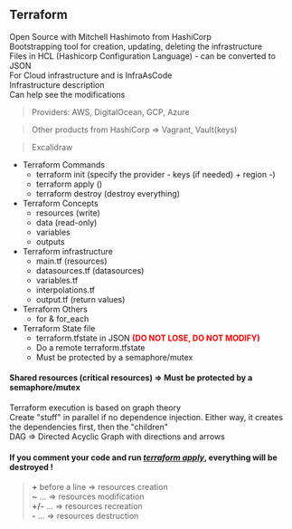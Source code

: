 ## Terraform

Open Source with Mitchell Hashimoto from HashiCorp <br />
Bootstrapping tool for creation, updating, deleting the infrastructure <br />
Files in HCL (Hashicorp Configuration Language) - can be converted to JSON <br />
For Cloud infrastructure and is InfraAsCode <br />
Infrastructure description <br />
Can help see the modifications

> Providers: AWS, DigitalOcean, GCP, Azure

> Other products from HashiCorp => Vagrant, Vault(keys)

> Excalidraw

- Terraform Commands
  - terraform init (specify the provider - keys (if needed) + region -)
  - terraform apply ()
  - terraform destroy (destroy everything)
- Terraform Concepts
  - resources (write)
  - data (read-only)
  - variables
  - outputs
- Terraform infrastructure
  - main.tf (resources)
  - datasources.tf (datasources)
  - variables.tf
  - interpolations.tf
  - output.tf (return values)
- Terraform Others
  - for & for_each
- Terraform State file 
  - terraform.tfstate in JSON **<span style="color: red">(DO NOT LOSE, DO NOT MODIFY)</span>**
  - Do a remote terraform.tfstate 
  - Must be protected by a semaphore/mutex

#### **Shared resources (critical resources) => Must be protected by a semaphore/mutex**

Terraform execution is based on graph theory <br />
Create "stuff" in parallel if no dependence injection. Either way, it creates the dependencies first, then the "children" <br />
DAG => Directed Acyclic Graph with directions and arrows

#### **If you comment your code and run <u>*terraform apply*</u>, everything will be destroyed !**

> **+** before a line => resources creation <br />
> **~** ... => resources modification <br />
> **+/-** ... => resources recreation <br />
> **-** ... => resources destruction <br />




